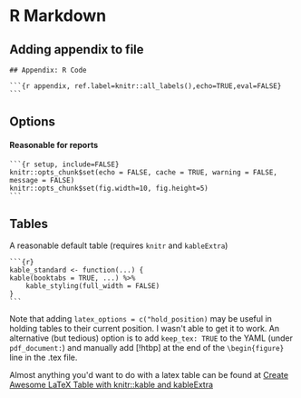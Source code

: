# R Markdown

## Adding appendix to file


    ## Appendix: R Code

    ```{r appendix, ref.label=knitr::all_labels(),echo=TRUE,eval=FALSE}
    ```

## Options 

#### Reasonable for reports

    ```{r setup, include=FALSE}
    knitr::opts_chunk$set(echo = FALSE, cache = TRUE, warning = FALSE, message = FALSE)
    knitr::opts_chunk$set(fig.width=10, fig.height=5) 
    ```

## Tables

A reasonable default table (requires `knitr` and `kableExtra`)

    ```{r}
    kable_standard <- function(...) {
    kable(booktabs = TRUE, ...) %>% 
        kable_styling(full_width = FALSE)
    }
    ```

Note that adding `latex_options = c("hold_position)` may be useful in holding tables to their current position.  I wasn't able to get it to work.  An alternative (but tedious) option is to add `keep_tex: TRUE` to the YAML (under `pdf_document:`) and manually add [!htbp] at the end of the `\begin{figure}` line in the .tex file.  

Almost anything you'd want to do with a latex table can be found at [Create Awesome LaTeX Table with knitr::kable and kableExtra](https://haozhu233.github.io/kableExtra/awesome_table_in_pdf.pdf)
